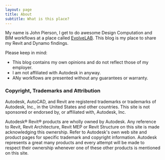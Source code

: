 ```yaml
---
layout: page
title: About
subtitle: What is this place?
---
```


My name is John Pierson, I get to do awesome Design Computation and BIM workflows at a place called [EvolveLAB](http://www.evolvebim.com/). This blog is my place to share my Revit and Dynamo findings.

Please keep in mind:

- This blog contains my own opinions and do not reflect those of my employer.
- I am not affiliated with Autodesk in anyway.
- ANy workflows are presented without any guarantees or warranty.


### Copyright, Trademarks and Attribution

Autodesk, AutoCAD, and Revit are registered trademarks or trademarks of Autodesk, Inc., in the United States and other countries. This site is not sponsored or endorsed by, or affiliated with, Autodesk, Inc.

Autodesk® Revit® products are wholly owned by Autodesk. Any reference to Revit, Revit Architecture, Revit MEP or Revit Structure on this site is made acknowledging this ownership. Refer to Autodesk's own web site and product pages for specific trademark and copyright information. Autodesk represents a great many products and every attempt will be made to respect their ownership whenever one of these other products is mentioned on this site.
